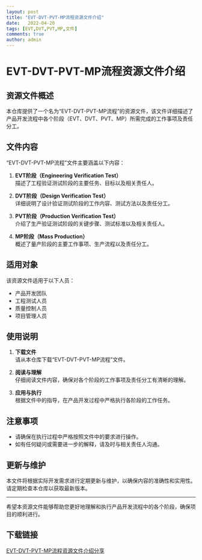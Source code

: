 ```yaml
---
layout: post
title: "EVT-DVT-PVT-MP流程资源文件介绍"
date:   2022-04-20
tags: [EVT,DVT,PVT,MP,文件]
comments: true
author: admin
---
```

# EVT-DVT-PVT-MP流程资源文件介绍

## 资源文件概述

本仓库提供了一个名为“EVT-DVT-PVT-MP流程”的资源文件，该文件详细描述了产品开发流程中各个阶段（EVT、DVT、PVT、MP）所需完成的工作事项及责任分工。

## 文件内容

“EVT-DVT-PVT-MP流程”文件主要涵盖以下内容：

1. **EVT阶段（Engineering Verification Test）**  
   描述了工程验证测试阶段的主要任务、目标以及相关责任人。

2. **DVT阶段（Design Verification Test）**  
   详细说明了设计验证测试阶段的工作内容、测试方法以及责任分工。

3. **PVT阶段（Production Verification Test）**  
   介绍了生产验证测试阶段的关键步骤、测试标准以及相关责任人。

4. **MP阶段（Mass Production）**  
   概述了量产阶段的主要工作事项、生产流程以及责任分工。

## 适用对象

该资源文件适用于以下人员：

- 产品开发团队
- 工程测试人员
- 质量控制人员
- 项目管理人员

## 使用说明

1. **下载文件**  
   请从本仓库下载“EVT-DVT-PVT-MP流程”文件。

2. **阅读与理解**  
   仔细阅读文件内容，确保对各个阶段的工作事项及责任分工有清晰的理解。

3. **应用与执行**  
   根据文件中的指导，在产品开发过程中严格执行各阶段的工作任务。

## 注意事项

- 请确保在执行过程中严格按照文件中的要求进行操作。
- 如有任何疑问或需要进一步的解释，请及时与相关责任人沟通。

## 更新与维护

本文件将根据实际开发需求进行定期更新与维护，以确保内容的准确性和实用性。请定期检查本仓库以获取最新版本。

---

希望本资源文件能够帮助您更好地理解和执行产品开发流程中的各个阶段，确保项目的顺利进行。

## 下载链接

[EVT-DVT-PVT-MP流程资源文件介绍分享](https://pan.quark.cn/s/0aedbd74c63b)